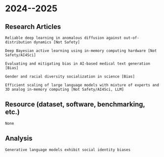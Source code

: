 # 2024--2025
## Research Articles

    Reliable deep learning in anomalous diffusion against out-of-distribution dynamics [Not Safety]

    Deep Bayesian active learning using in-memory computing hardware [Not Safety/AI4Sci]

    Evaluating and mitigating bias in AI-based medical text generation [Bias]

    Gender and racial diversity socialization in science [Bias]

    Efficient scaling of large language models with mixture of experts and 3D analog in-memory computing [Not Safety/AI4Sci, LLM]

## Resource (dataset, software, benchmarking, etc.)

    None

## Analysis

    Generative language models exhibit social identity biases
